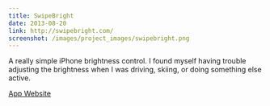 ```yaml
---
title: SwipeBright
date: 2013-08-20
link: http://swipebright.com/
screenshot: /images/project_images/swipebright.png
---
```


A really simple iPhone brightness control. I found myself having trouble adjusting the brightness when I was driving, skiing, or doing something else active.

<a class="button secondary" href="http://swipebright.com/"><i class="fa fa-external-link fa-lg"></i> App Website</a>
